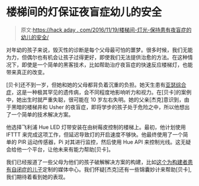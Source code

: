 # 楼梯间的灯保证夜盲症幼儿的安全

> 原文:[https://hack aday . com/2016/11/19/楼梯间-灯光-保持患有夜盲症的幼儿的安全/](https://hackaday.com/2016/11/19/stairwell-lights-keep-toddler-with-night-blindness-safe/)

对年幼的孩子来说，毁灭性的诊断是每个父母最可怕的噩梦。很多时候，我们无能为力，但偶尔也有机会让孩子过得更好，即使我们无法提供治愈的方法。在这种情况下，即使是一个简单的黑客技术，比如帮助治疗夜盲症的快速反应楼梯灯，也能带来真正的改变。

[贝卡]还不到一岁，但她和她的父母都背负着沉重的负担。她天生患有[亚瑟综合症](https://www.nidcd.nih.gov/health/usher-syndrome)，这是一种极其罕见的遗传病，会不同程度地影响听力和视力。在[贝卡]的案例中，她出生时就严重失聪，很可能在 10 岁左右失明。她的父亲[杰克]意识到，由于黑暗的楼梯井和 Usher 的夜盲症，即将学步的孩子处于危险之中，所以他想出了一个简单的技术解决方案。

他选择飞利浦 Hue LED 灯带安装在由树莓皮控制的楼梯上。最初，他计划使用 IFTTT 来完成这项工作，但延迟导致灯的开启速度不够快。他最终使用了一个简单的 PIR 运动传感器，Pi 对其进行监控，然后使用 Hue API 来控制光线。这无疑会给他一个平台，让他未来有能力帮助[贝卡]。

我们已经报道了一些父母为他们的孩子破解解决方案的构建，比如[这个为构建者患有自闭症的儿子](https://hackaday.com/2016/04/18/custom-media-player-helps-hackers-autistic-son/)定制的媒体中心。我们怀疑[杰克]还有一些锦囊妙计来帮助[贝卡],我们期待着看到她的表现。